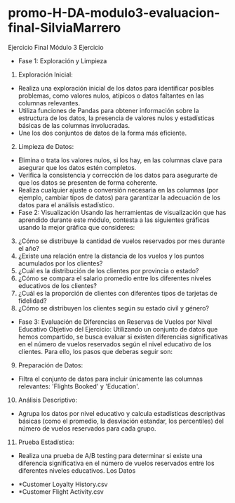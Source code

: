 # promo-H-DA-modulo3-evaluacion-final-SilviaMarrero
Ejercicio Final Módulo 3
Ejercicio
- Fase 1: Exploración y Limpieza
1. Exploración Inicial:
- Realiza una exploración inicial de los datos para identificar posibles problemas,
como valores nulos, atípicos o datos faltantes en las columnas relevantes.
- Utiliza funciones de Pandas para obtener información sobre la estructura de los
datos, la presencia de valores nulos y estadísticas básicas de las columnas
involucradas.
- Une los dos conjuntos de datos de la forma más eficiente.
2. Limpieza de Datos:
- Elimina o trata los valores nulos, si los hay, en las columnas clave para asegurar
que los datos estén completos.
- Verifica la consistencia y corrección de los datos para asegurarte de que los
datos se presenten de forma coherente.
- Realiza cualquier ajuste o conversión necesaria en las columnas (por ejemplo,
cambiar tipos de datos) para garantizar la adecuación de los datos para el
análisis estadístico.
- Fase 2: Visualización
Usando las herramientas de visualización que has aprendido durante este módulo, contesta a las
siguientes gráficas usando la mejor gráfica que consideres:
3. ¿Cómo se distribuye la cantidad de vuelos reservados por mes durante el año?
4. ¿Existe una relación entre la distancia de los vuelos y los puntos acumulados por los
clientes?
5. ¿Cuál es la distribución de los clientes por provincia o estado?
6. ¿Cómo se compara el salario promedio entre los diferentes niveles educativos de los
clientes?
7. ¿Cuál es la proporción de clientes con diferentes tipos de tarjetas de fidelidad?
8. ¿Cómo se distribuyen los clientes según su estado civil y género?
- Fase 3: Evaluación de Diferencias en Reservas de Vuelos por Nivel Educativo
Objetivo del Ejercicio:
Utilizando un conjunto de datos que hemos compartido, se busca evaluar si existen diferencias
significativas en el número de vuelos reservados según el nivel educativo de los clientes. Para
ello, los pasos que deberas seguir son:
9. Preparación de Datos:
- Filtra el conjunto de datos para incluir únicamente las columnas relevantes:
'Flights Booked' y 'Education'.
10. Análisis Descriptivo:
- Agrupa los datos por nivel educativo y calcula estadísticas descriptivas básicas
(como el promedio, la desviación estandar, los percentiles) del número de vuelos
reservados para cada grupo.
11. Prueba Estadística:
- Realiza una prueba de A/B testing para determinar si existe una diferencia
significativa en el número de vuelos reservados entre los diferentes niveles
educativos.
Los Datos
* *Customer Loyalty History.csv
* *Customer Flight Activity.csv
